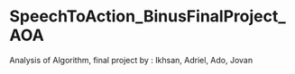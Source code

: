 # SpeechToAction_BinusFinalProject_AOA
Analysis of Algorithm, final project by : Ikhsan, Adriel, Ado, Jovan
